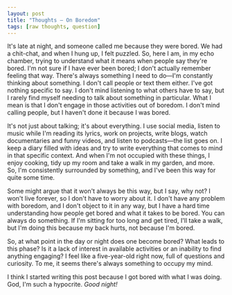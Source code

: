 ```yaml
---
layout: post
title: "Thoughts ― On Boredom"
tags: [raw thoughts, question]
---
```


It's late at night, and someone called me because they were bored. We had a chit-chat, and when I hung up, I felt puzzled. So, here I am, in my echo chamber, trying to understand what it means when people say they're bored. I'm not sure if I have ever been bored; I don't actually remember feeling that way. There's always something I need to do—I'm constantly thinking about something. I don't call people or text them either. I've got nothing specific to say. I don't mind listening to what others have to say, but I rarely find myself needing to talk about something in particular. What I mean is that I don't engage in those activities out of boredom. I don't mind calling people, but I haven't done it because I was bored.

It's not just about talking; it's about everything. I use social media, listen to music while I'm reading its lyrics, work on projects, write blogs, watch documentaries and funny videos, and listen to podcasts—the list goes on. I keep a diary filled with ideas and try to write everything that comes to mind in that specific context. And when I'm not occupied with these things, I enjoy cooking, tidy up my room and take a walk in my garden, and more. So, I'm consistently surrounded by something, and I've been this way for quite some time.

Some might argue that it won't always be this way, but I say, why not? I won't live forever, so I don't have to worry about it. I don't have any problem with boredom, and I don't object to it in any way, but I have a hard time understanding how people get bored and what it takes to be bored. You can always do something. If I'm sitting for too long and get tired, I'll take a walk, but I'm doing this because my back hurts, not because I'm bored.

So, at what point in the day or night does one become bored? What leads to this phase? Is it a lack of interest in available activities or an inability to find anything engaging? I feel like a five-year-old right now, full of questions and curiosity. To me, it seems there's always something to occupy my mind.

I think I started writing this post because I got bored with what I was doing. God, I'm such a hypocrite. *Good night!*
